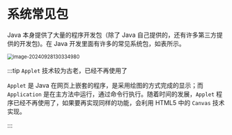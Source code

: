 # 系统常见包

Java 本身提供了大量的程序开发包（除了 Java 自己提供的，还有许多第三方提供的开发包)。在 Java 开发里面有许多的常见系统包，如表所示。

<img src="http://niu.ochiamalu.top/image-20240928130334980.png" alt="image-20240928130334980" style="zoom:80%;margin:0 auto" />

:::tip `Applet` 技术较为古老，已经不再使用了

`Applet` 是 Java 在网页上嵌套的程序，是采用绘图的方式完成的显示；而 `Application`
是在主方法中运行，通过命令行执行。随着时间的发展，`Applet` 程序已经不再使用了，如果要再实现同样的功能，会利用 HTML5
中的 `Canvas` 技术实现。

:::

